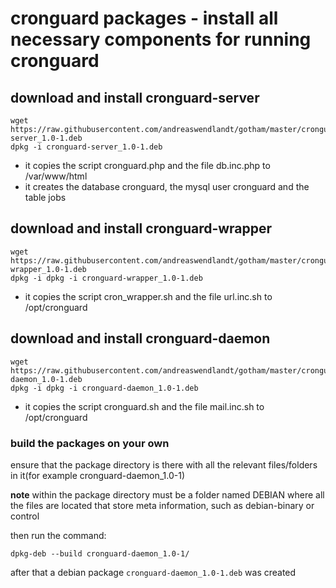 # cronguard packages - install all necessary components for running cronguard

## download and install cronguard-server
```
wget https://raw.githubusercontent.com/andreaswendlandt/gotham/master/cronguard/packages/cronguard-server_1.0-1.deb
dpkg -i cronguard-server_1.0-1.deb
```
- it copies the script cronguard.php and the file db.inc.php to /var/www/html
- it creates the database cronguard, the mysql user cronguard and the table jobs

## download and install cronguard-wrapper
```
wget https://raw.githubusercontent.com/andreaswendlandt/gotham/master/cronguard/packages/cronguard-wrapper_1.0-1.deb
dpkg -i dpkg -i cronguard-wrapper_1.0-1.deb
```
- it copies the script cron_wrapper.sh and the file url.inc.sh to /opt/cronguard

## download and install cronguard-daemon
```
wget https://raw.githubusercontent.com/andreaswendlandt/gotham/master/cronguard/packages/cronguard-daemon_1.0-1.deb
dpkg -i dpkg -i cronguard-daemon_1.0-1.deb
```
- it copies the script cronguard.sh and the file mail.inc.sh to /opt/cronguard


### build the packages on your own

ensure that the package directory is there with all the relevant files/folders in it(for example cronguard-daemon_1.0-1)

**note**
within the package directory must be a folder named DEBIAN where all the files are located that store meta information,
such as debian-binary or control

then run the command:
```
dpkg-deb --build cronguard-daemon_1.0-1/
```
after that a debian package `cronguard-daemon_1.0-1.deb` was created

